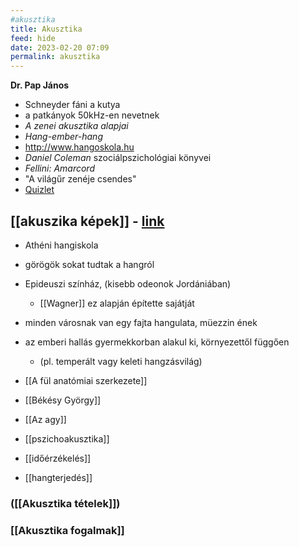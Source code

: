```yaml
---
#akusztika
title: Akusztika
feed: hide
date: 2023-02-20 07:09
permalink: akusztika
---
```


**Dr. Pap János**
- Schneyder fáni a kutya
- a patkányok 50kHz-en nevetnek
- *A zenei akusztika alapjai*
- *Hang-ember-hang*
- http://www.hangoskola.hu
- *Daniel Coleman* szociálpszichológiai könyvei
- *Fellini: Amarcord*
- "A világűr zenéje csendes"
- [Quizlet](https://quizlet.com/558890153/akusztika-fogalmak-flash-cards/)

## [[akuszika képek]] - [link](https://ibb.co/album/XSczxC)

- Athéni hangiskola
- görögök sokat tudtak a hangról
- Epideuszi színház, (kisebb odeonok Jordániában)
	- [[Wagner]] ez alapján építette sajátját
- minden városnak van egy fajta hangulata, müezzin ének
- az emberi hallás gyermekkorban alakul ki, környezettől függően
	- (pl. temperált vagy keleti hangzásvilág)

- [[A fül anatómiai szerkezete]]
- [[Békésy György]]
- [[Az agy]]
- [[pszichoakusztika]]
- [[időérzékelés]]
- [[hangterjedés]]

### ([[Akusztika tételek]])

### [[Akusztika fogalmak]]
